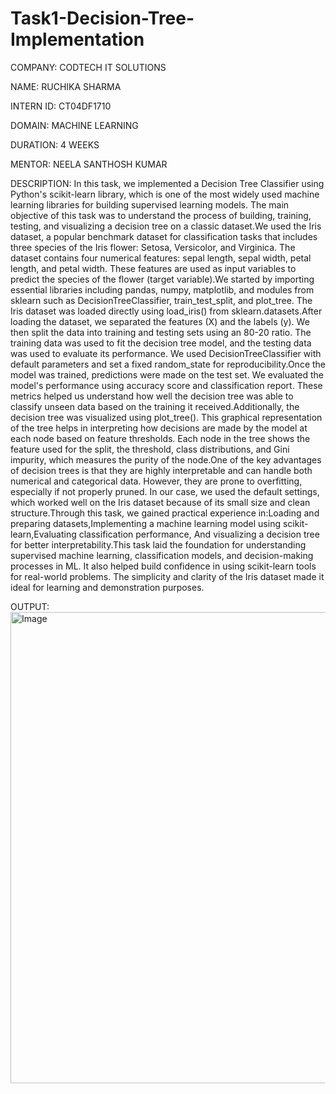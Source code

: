 # Task1-Decision-Tree-Implementation

COMPANY: CODTECH IT SOLUTIONS

NAME: RUCHIKA SHARMA

INTERN ID: CT04DF1710

DOMAIN: MACHINE LEARNING

DURATION: 4 WEEKS

MENTOR: NEELA SANTHOSH KUMAR

DESCRIPTION: In this task, we implemented a Decision Tree Classifier using Python's scikit-learn library, which is one of the most widely used machine learning libraries for building supervised learning models. The main objective of this task was to understand the process of building, training, testing, and visualizing a decision tree on a classic dataset.We used the Iris dataset, a popular benchmark dataset for classification tasks that includes three species of the Iris flower: Setosa, Versicolor, and Virginica. The dataset contains four numerical features: sepal length, sepal width, petal length, and petal width. These features are used as input variables to predict the species of the flower (target variable).We started by importing essential libraries including pandas, numpy, matplotlib, and modules from sklearn such as DecisionTreeClassifier, train_test_split, and plot_tree. The Iris dataset was loaded directly using load_iris() from sklearn.datasets.After loading the dataset, we separated the features (X) and the labels (y). We then split the data into training and testing sets using an 80-20 ratio. The training data was used to fit the decision tree model, and the testing data was used to evaluate its performance. We used DecisionTreeClassifier with default parameters and set a fixed random_state for reproducibility.Once the model was trained, predictions were made on the test set. We evaluated the model's performance using accuracy score and classification report. These metrics helped us understand how well the decision tree was able to classify unseen data based on the training it received.Additionally, the decision tree was visualized using plot_tree(). This graphical representation of the tree helps in interpreting how decisions are made by the model at each node based on feature thresholds. Each node in the tree shows the feature used for the split, the threshold, class distributions, and Gini impurity, which measures the purity of the node.One of the key advantages of decision trees is that they are highly interpretable and can handle both numerical and categorical data. However, they are prone to overfitting, especially if not properly pruned. In our case, we used the default settings, which worked well on the Iris dataset because of its small size and clean structure.Through this task, we gained practical experience in:Loading and preparing datasets,Implementing a machine learning model using scikit-learn,Evaluating classification performance,
And visualizing a decision tree for better interpretability.This task laid the foundation for understanding supervised machine learning, classification models, and decision-making processes in ML. It also helped build confidence in using scikit-learn tools for real-world problems. The simplicity and clarity of the Iris dataset made it ideal for learning and demonstration purposes.

OUTPUT: <img width="1536" height="754" alt="Image" src="https://github.com/user-attachments/assets/790f2707-9608-4231-a640-b7a59f619911" />
